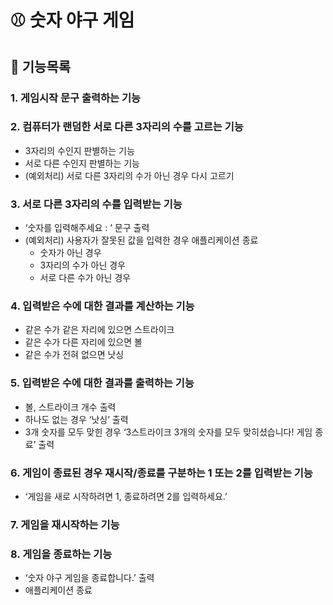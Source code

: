 # ⚾️ 숫자 야구 게임

## 🐾 기능목록

### 1. 게임시작 문구 출력하는 기능
### 2. 컴퓨터가 랜덤한 서로 다른 3자리의 수를 고르는 기능
- 3자리의 수인지 판별하는 기능
- 서로 다른 수인지 판별하는 기능
- (예외처리) 서로 다른 3자리의 수가 아닌 경우 다시 고르기
### 3. 서로 다른 3자리의 수를 입력받는 기능
- ‘숫자를 입력해주세요 : ‘ 문구 출력
- (예외처리) 사용자가 잘못된 값을 입력한 경우 애플리케이션 종료
    - 숫자가 아닌 경우
    - 3자리의 수가 아닌 경우
    - 서로 다른 수가 아닌 경우
### 4. 입력받은 수에 대한 결과를 계산하는 기능
- 같은 수가 같은 자리에 있으면 스트라이크
- 같은 수가 다른 자리에 있으면 볼
- 같은 수가 전혀 없으면 낫싱
### 5. 입력받은 수에 대한 결과를 출력하는 기능
- 볼, 스트라이크 개수 출력
- 하나도 없는 경우 ‘낫싱’ 출력
- 3개 숫자를 모두 맞힌 경우 ‘3스트라이크 3개의 숫자를 모두 맞히셨습니다! 게임 종료’ 출력
### 6. 게임이 종료된 경우 재시작/종료를 구분하는 1 또는 2를 입력받는 기능
- ‘게임을 새로 시작하려면 1, 종료하려면 2를 입력하세요.’ 
### 7. 게임을 재시작하는 기능
### 8. 게임을 종료하는 기능
- ‘숫자 야구 게임을 종료합니다.’ 출력
- 애플리케이션 종료
